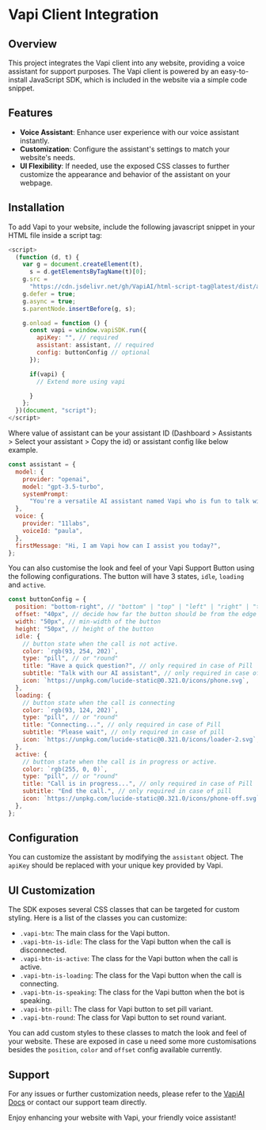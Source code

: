# Vapi Client Integration

## Overview

This project integrates the Vapi client into any website, providing a voice assistant for support purposes. The Vapi client is powered by an easy-to-install JavaScript SDK, which is included in the website via a simple code snippet.

## Features

- **Voice Assistant**: Enhance user experience with our voice assistant instantly.
- **Customization**: Configure the assistant's settings to match your website's needs.
- **UI Flexibility**: If needed, use the exposed CSS classes to further customize the appearance and behavior of the assistant on your webpage.

## Installation

To add Vapi to your website, include the following javascript snippet in your HTML file inside a script tag:

```js
<script>
  (function (d, t) {
    var g = document.createElement(t),
      s = d.getElementsByTagName(t)[0];
    g.src =
      "https://cdn.jsdelivr.net/gh/VapiAI/html-script-tag@latest/dist/assets/index.js";
    g.defer = true;
    g.async = true;
    s.parentNode.insertBefore(g, s);

    g.onload = function () {
      const vapi = window.vapiSDK.run({
        apiKey: "", // required
        assistant: assistant, // required
        config: buttonConfig // optional
      });

      if(vapi) {
        // Extend more using vapi

      }
    };
  })(document, "script");
</script>
```

Where value of assistant can be your assistant ID (Dashboard > Assistants > Select your assistant > Copy the id) or assistant config like below example.

```js
const assistant = {
  model: {
    provider: "openai",
    model: "gpt-3.5-turbo",
    systemPrompt:
      "You're a versatile AI assistant named Vapi who is fun to talk with.",
  },
  voice: {
    provider: "11labs",
    voiceId: "paula",
  },
  firstMessage: "Hi, I am Vapi how can I assist you today?",
};
```

You can also customise the look and feel of your Vapi Support Button using the following configurations.
The button will have 3 states, `idle`, `loading` and `active`.

```js
const buttonConfig = {
  position: "bottom-right", // "bottom" | "top" | "left" | "right" | "top-right" | "top-left" | "bottom-left" | "bottom-right"
  offset: "40px", // decide how far the button should be from the edge
  width: "50px", // min-width of the button
  height: "50px", // height of the button
  idle: {
    // button state when the call is not active.
    color: `rgb(93, 254, 202)`,
    type: "pill", // or "round"
    title: "Have a quick question?", // only required in case of Pill
    subtitle: "Talk with our AI assistant", // only required in case of pill
    icon: `https://unpkg.com/lucide-static@0.321.0/icons/phone.svg`,
  },
  loading: {
    // button state when the call is connecting
    color: `rgb(93, 124, 202)`,
    type: "pill", // or "round"
    title: "Connecting...", // only required in case of Pill
    subtitle: "Please wait", // only required in case of pill
    icon: `https://unpkg.com/lucide-static@0.321.0/icons/loader-2.svg`,
  },
  active: {
    // button state when the call is in progress or active.
    color: `rgb(255, 0, 0)`,
    type: "pill", // or "round"
    title: "Call is in progress...", // only required in case of Pill
    subtitle: "End the call.", // only required in case of pill
    icon: `https://unpkg.com/lucide-static@0.321.0/icons/phone-off.svg`,
  },
};
```

## Configuration

You can customize the assistant by modifying the `assistant` object. The `apiKey` should be replaced with your unique key provided by Vapi.

## UI Customization

The SDK exposes several CSS classes that can be targeted for custom styling. Here is a list of the classes you can customize:

- `.vapi-btn`: The main class for the Vapi button.
- `.vapi-btn-is-idle`: The class for the Vapi button when the call is disconnected.
- `.vapi-btn-is-active`: The class for the Vapi button when the call is active.
- `.vapi-btn-is-loading`: The class for the Vapi button when the call is connecting.
- `.vapi-btn-is-speaking`: The class for the Vapi button when the bot is speaking.
- `.vapi-btn-pill`: The class for Vapi button to set pill variant.
- `.vapi-btn-round`: The class for Vapi button to set round variant.

You can add custom styles to these classes to match the look and feel of your website. These are exposed in case u need some more customisations besides the `position`, `color` and `offset` config available currently.

## Support

For any issues or further customization needs, please refer to the [VapiAI Docs](https://docs.vapi.ai) or contact our support team directly.

Enjoy enhancing your website with Vapi, your friendly voice assistant!
